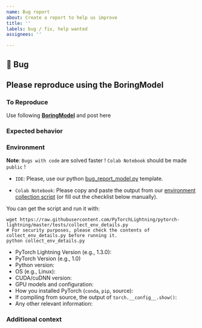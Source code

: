 ```yaml
---
name: Bug report
about: Create a report to help us improve
title: ''
labels: bug / fix, help wanted
assignees: ''

---
```

## 🐛 Bug

<!-- A clear and concise description of what the bug is. -->

## Please reproduce using the BoringModel


<!-- Please paste your BoringModel colab link here. -->

### To Reproduce

Use following [**BoringModel**](https://colab.research.google.com/drive/1HvWVVTK8j2Nj52qU4Q4YCyzOm0_aLQF3?usp=sharing) and post here

<!-- If you could not reproduce using the BoringModel and still think there's a bug, please post here -->

### Expected behavior

<!-- FILL IN -->

### Environment

**Note**: `Bugs with code` are solved faster ! `Colab Notebook` should be made `public` !

* `IDE`: Please, use our python [bug_report_model.py](https://github.com/PyTorchLightning/pytorch-lightning/blob/master/pl_examples/bug_report_model.py
) template.

* `Colab Notebook`: Please copy and paste the output from our [environment collection script](https://raw.githubusercontent.com/PyTorchLightning/pytorch-lightning/master/tests/collect_env_details.py) (or fill out the checklist below manually).

You can get the script and run it with:
```
wget https://raw.githubusercontent.com/PyTorchLightning/pytorch-lightning/master/tests/collect_env_details.py
# For security purposes, please check the contents of collect_env_details.py before running it.
python collect_env_details.py
```

 - PyTorch Lightning Version (e.g., 1.3.0):
 - PyTorch Version (e.g., 1.0)
 - Python version:
 - OS (e.g., Linux):
 - CUDA/cuDNN version:
 - GPU models and configuration:
 - How you installed PyTorch (`conda`, `pip`, source):
 - If compiling from source, the output of `torch.__config__.show()`:
 - Any other relevant information:

### Additional context

<!-- Add any other context about the problem here. -->
